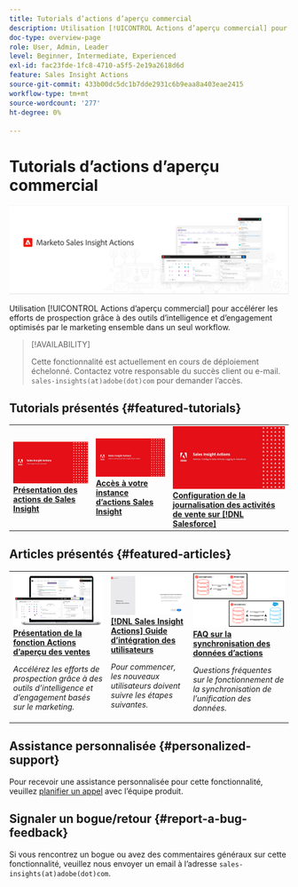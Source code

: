```yaml
---
title: Tutorials d’actions d’aperçu commercial
description: Utilisation [!UICONTROL Actions d’aperçu commercial] pour accélérer les efforts de prospection grâce à des outils d’intelligence et d’engagement optimisés par le marketing ensemble dans un seul workflow.
doc-type: overview-page
role: User, Admin, Leader
level: Beginner, Intermediate, Experienced
exl-id: fac23fde-1fc8-4710-a5f5-2e19a2618d6d
feature: Sales Insight Actions
source-git-commit: 433b00dc5dc1b7dde2931c6b9eaa8a403eae2415
workflow-type: tm+mt
source-wordcount: '277'
ht-degree: 0%

---
```


# Tutorials d’actions d’aperçu commercial

![](assets/header.png)

Utilisation [!UICONTROL Actions d’aperçu commercial] pour accélérer les efforts de prospection grâce à des outils d’intelligence et d’engagement optimisés par le marketing ensemble dans un seul workflow.

>[!AVAILABILITY]
>
>Cette fonctionnalité est actuellement en cours de déploiement échelonné. Contactez votre responsable du succès client ou e-mail. `sales-insights(at)adobe(dot)com` pour demander l’accès.

## Tutorials présentés {#featured-tutorials}

<table style="table-layout:fixed">
<tr>
<td>
<a href="/help/sales-insight-actions/sales-insight-actions-overview.md"><img alt="image miniature pour l’aperçu des actions Sales Insight" src="assets/sales-insight-actions-feature-overview-videothumb.png" /></a>
<div><a href="/help/sales-insight-actions/sales-insight-actions-overview.md"><strong>Présentation des actions de Sales Insight</strong></a></div>
</td>
<td>
<a href="/help/sales-insight-actions/accessing-your-sales-insight-actions-instance.md"><img alt="Image miniature pour accéder à votre instance d’actions Sales Insight" src="assets/accessing-your-sales-insight-actions-instance-videothumb.png" /></a>
<div><a href="/help/sales-insight-actions/accessing-your-sales-insight-actions-instance.md"><strong>Accès à votre instance d’actions Sales Insight</strong></a></div>
</td>
<td>
<a href="/help/sales-insight-actions/configure-sales-activity-logging-to-salesforce.md"><img alt="image miniature pour configurer la journalisation de l’activité commerciale sur [!DNL Salesforce]" src="assets/configure-sales-activity-logging-to-salesforce-videothumb.png" /></a>
<div><a href="/help/sales-insight-actions/configure-sales-activity-logging-to-salesforce.md"><strong>Configuration de la journalisation des activités de vente sur [!DNL Salesforce]</strong></a></div>
</td>
</tr>
</table>

## Articles présentés {#featured-articles}

<table style="table-layout:fixed">
<tr>
<td>
<a href="https://experienceleague.adobe.com/docs/marketo/using/product-docs/marketo-sales-insight/actions/sales-insight-actions-feature-overview.html"><img alt="image miniature pour la présentation de la fonctionnalité d’actions Sales Insight" src="assets/sales-insight-actions-feature-overview-thumb.png" /></a>
<div><a href="https://experienceleague.adobe.com/docs/marketo/using/product-docs/marketo-sales-insight/actions/sales-insight-actions-feature-overview.html"><strong>Présentation de la fonction Actions d’aperçu des ventes</strong></a></div>
<p><em>Accélérez les efforts de prospection grâce à des outils d’intelligence et d’engagement basés sur le marketing.</em></p>
</td>
<td>
<a href="https://experienceleague.adobe.com/docs/marketo/using/product-docs/marketo-sales-insight/actions/getting-started/sales-insight-actions-user-onboarding-checklist.html"><img alt="image miniature pour [!DNL Sales Insight Actions] Guide d’intégration des utilisateurs" src="assets/sales-insight-actions-user-onboarding-guide-thumb.png" /></a>
<div><a href="https://experienceleague.adobe.com/docs/marketo/using/product-docs/marketo-sales-insight/actions/getting-started/sales-insight-actions-user-onboarding-checklist.html"><strong>[!DNL Sales Insight Actions] Guide d’intégration des utilisateurs</strong></a></div>
<p><em>Pour commencer, les nouveaux utilisateurs doivent suivre les étapes suivantes.</em></p>
</td>
<td>
<a href="https://experienceleague.adobe.com/docs/marketo/using/product-docs/marketo-sales-insight/actions/admin/actions-data-sync-faq.html"><img alt="image miniature pour la FAQ sur la synchronisation des données d’actions" src="assets/actions-data-sync-faq-thumb.png" /></a>
<div><a href="https://experienceleague.adobe.com/docs/marketo/using/product-docs/marketo-sales-insight/actions/admin/actions-data-sync-faq.html"><strong>FAQ sur la synchronisation des données d’actions</strong></a></div>
<p><em>Questions fréquentes sur le fonctionnement de la synchronisation de l’unification des données.</em></p>
</td>
</tr>
</table>

## Assistance personnalisée {#personalized-support}

Pour recevoir une assistance personnalisée pour cette fonctionnalité, veuillez [planifier un appel](https://outlook.office365.com/owa/calendar/AdobeInc1@adobe.onmicrosoft.com/bookings/) avec l’équipe produit.

## Signaler un bogue/retour {#report-a-bug-feedback}

Si vous rencontrez un bogue ou avez des commentaires généraux sur cette fonctionnalité, veuillez nous envoyer un email à l’adresse `sales-insights(at)adobe(dot)com`.
